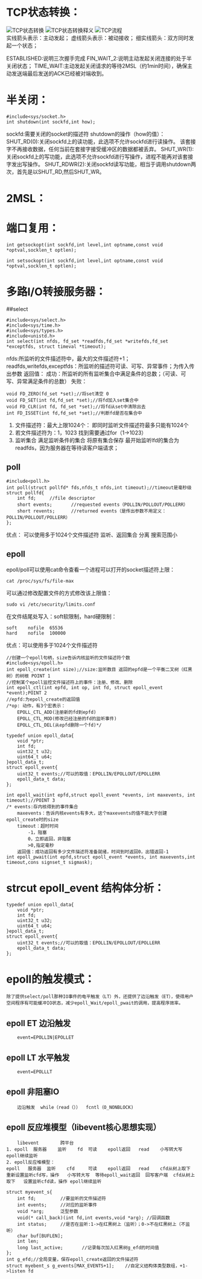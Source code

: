 # TCP状态转换：</br>
![TCP状态转换](https://user-images.githubusercontent.com/37798962/88628960-3e51f900-d0e1-11ea-997d-3025f0d5821e.jpg)
![TCP状态转换释义](https://user-images.githubusercontent.com/37798962/88628966-40b45300-d0e1-11ea-8dfb-43bcce189f0d.jpg)
![TCP流程](https://user-images.githubusercontent.com/37798962/88631466-c554a080-d0e4-11ea-8fb6-628843c9ea8b.jpg)</br>
实线箭头表示：主动发起；
虚线箭头表示：被动接收；
细实线箭头：双方同时发起一个状态；

ESTABLISHED:说明三次握手完成
FIN_WAIT_2:说明主动发起关闭连接的处于半关闭状态；
TIME_WAIT:主动发起关闭请求的等待2MSL（约1min时间），确保主动发送端最后发送的ACK已经被对端收到。


# 半关闭：
```
#include<sys/socket.h>
int shutdown(int sockfd,int how);
```
sockfd:需要关闭的socket的描述符
shutdown的操作（how的值）：
SHUT_RD(0):关闭sockfd上的读功能，此选项不允许sockfd进行读操作。
该套接字不再接收数据，任何当前在套接字接受缓冲区的数据都被丢弃。
SHUT_WR(1):关闭sockfd上的写功能，此选项不允许sockfd进行写操作，进程不能再对该套接字发出写操作。
SHUT_RDWR(2):关闭sockfd读写功能，相当于调用shutdown两次，首先是以SHUT_RD,然后SHUT_WR。

# 2MSL：

# 端口复用：
```
int getsockopt(int sockfd,int level,int optname,const void *optval,socklen_t optlen);

int setsockopt(int sockfd,int level,int optname,const void *optval,socklen_t optlen);
```
# 多路I/O转接服务器：
##select
```
#include<sys/select.h>
#include<sys/time.h>
#include<sys/types.h>
#include<unistd.h>
int select(int nfds, fd_set *readfds,fd_set *writefds,fd_set *exceptfds, struct timeval *timeout);
```
nfds:所监听的文件描述符中，最大的文件描述符+1；
readfds,writefds,exceptfds：所监听的描述符可读、可写、异常事件；为传入传出参数
返回值： 成功：所监听的所有监听集合中满足条件的总数；（可读、可写、异常满足条件的总数）
        失败：

```
void FD_ZERO(fd_set *set);//将set清空 0
void FD_SET(int fd,fd_set *set);//将fd加入set集合中
void FD_CLR(int fd, fd_set *set);//将fd从set中清除出去
int FD_ISSET(int fd,fd_set *set);//判断fd是否在集合中
```
1. 文件描述符：最大上限1024个：
    即同时监听文件描述符最多只能有1024个
2. 若文件描述符为：1，1023 找到需要通过for（1->1023）
3. 监听集合
    满足监听条件的集合
    将原有集合保存
最开始监听lfd的集合为readfds，因为服务器在等待读客户端请求；
## poll
```
#include<poll.h>
int poll(struct pollfd* fds,nfds_t nfds,int timeout);//timeout是毫秒级
struct pollfd{
    int fd;     //file descriptor
    short events;       //requested events（POLLIN/POLLOUT/POLLERR）
    short revents;      //returned events（是传出参数不用定义：POLLIN/POLLOUT/POLLERR）
};
```
优点： 可以使用多于1024个文件描述符
      监听、返回集合    分离
      搜索范围小

## epoll

epoll/poll可以使用cat命令查看一个进程可以打开的socket描述符上限：
```
cat /proc/sys/fs/file-max
```
可以通过修改配置文件的方式修改该上限值：
```
sudo vi /etc/security/limits.conf
```
在文件结尾处写入：soft软限制，hard硬限制：
```
soft    nofile  65536
hard    nofile  100000
```
优点：可以使用多于1024个文件描述符
```
//创建一个epoll句柄，size告诉内核监听的文件描述符个数
#include<sys/epoll.h>
int epoll_create(int size);//size:监听数目 返回的epfd是一个平衡二叉树（红黑树）的树根 POINT 1
//控制某个epoll监控文件描述符上的事件：注册、修改、删除
int epoll_ctl(int epfd, int op, int fd, struct epoll_event *event);POINT 2
//epfd:为epoll_create的返回值
/*op: 动作，有3个宏表示：
    EPOLL_CTL_ADD(注册新的fd到epfd)
    EPOLL_CTL_MOD(修改已经注册的fd的监听事件)
    EPOLL_CTL_DEL(从epfd删除一个fd)*/

typedef union epoll_data{
    void *ptr;
    int fd;
    uint32_t u32;
    uint64_t u64;
}epoll_data_t;
struct epoll_event{
    uint32_t events;//可以的取值：EPOLLIN/EPOLLOUT/EPOLLERR
    epoll_data_t data;
};

int epoll_wait(int epfd,struct epoll_event *events, int maxevents, int timeout);//POINT 3
/* events:存内核得到的事件集合
    maxevents：告诉内核events有多大，这个maxevents的值不能大于创建epoll_create时的size
    timeout：超时时间
        -1，阻塞
        0，立即返回，非阻塞
        >0,指定毫秒
    返回值：成功返回有多少文件描述符准备就绪，时间到时返回0，出错返回-1
int epoll_pwait(int epfd,struct epoll_event *events, int maxevents,int timeout,cons signset_t sigmask);
```
# strcut epoll_event 结构体分析：
```
typedef union epoll_data{
    void *ptr;
    int fd;
    uint32_t u32;
    uint64_t u64;
}epoll_data_t;
struct epoll_event{
    uint32_t events;//可以的取值：EPOLLIN/EPOLLOUT/EPOLLERR
    epoll_data_t data;
};
```

# epoll的触发模式：
    除了提供select/poll那种IO事件的电平触发（LT）外，还提供了边沿触发（ET），使得用户空间程序有可能缓冲IO状态，减少epoll_Wait/epoll_pwait的调用，提高程序效率。
## epoll ET 边沿触发
        event=EPOLLIN|EPOLLET
## epoll LT 水平触发
        event=EPOLLLT
## epoll 非阻塞IO
        边沿触发  while（read（））  fcntl（O_NONBLOCK)
## epoll 反应堆模型（libevent核心思想实现）
        libevent        跨平台
    1. epoll  服务器    监听    fd  可读    epoll返回   read    小写转大写  epoll继续监听
    2. epoll反应堆模型：
    epoll   服务器  监听    cfd     可读    epoll返回   read    cfd从树上取下   重新设置监听cfd写，操作   小写转大写  等待epoll_wait返回  回写客户端  cfd从树上取下   设置监听cfd读，操作 epoll继续监听
    

```
struct myevent_s{
    int fd;         //要监听的文件描述符
    int events;     //对应的监听事件
    void *arg;      泛型参数
    void(* call_back)(int fd,int events,void *arg); //回调函数
    int status;     //是否在监听:1->在红黑树上（监听）；0->不在红黑树上（不监听）
    char buf[BUFLEN];       
    int len;        
    long last_active;       //记录每次加入红黑树g_efd的时间值
};
int g_efd;//全局变量，保存epoll_create返回的文件描述符
struct myebent_s g_events[MAX_EVENTS+1];    //自定义结构体类型数组，+1->listen fd
```
